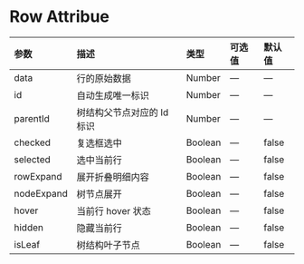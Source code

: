 # Row Attribue

| 参数       | 描述                       | 类型    | 可选值 | 默认值 |
| :--------- | :------------------------- | :------ | :----- | :----- |
| data       | 行的原始数据               | Number  | —      | —      |
| id         | 自动生成唯一标识           | Number  | —      | —      |
| parentId   | 树结构父节点对应的 Id 标识 | Number  | —      | —      |
| checked    | 复选框选中                 | Boolean | —      | false  |
| selected   | 选中当前行                 | Boolean | —      | false  |
| rowExpand  | 展开折叠明细内容           | Boolean | —      | false  |
| nodeExpand | 树节点展开                 | Boolean | —      | false  |
| hover      | 当前行 hover 状态          | Boolean | —      | false  |
| hidden     | 隐藏当前行                 | Boolean | —      | false  |
| isLeaf     | 树结构叶子节点             | Boolean | —      | false  |
